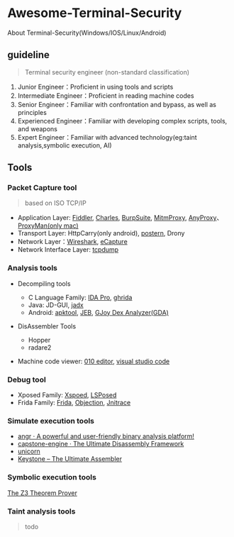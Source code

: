 # Awesome-Terminal-Security
About Terminal-Security(Windows/IOS/Linux/Android)

## guideline

> Terminal security engineer (non-standard classification)

1. Junior Engineer：Proficient in using tools and scripts
2. Intermediate Engineer：Proficient in reading machine codes
3. Senior Engineer：Familiar with confrontation and bypass, as well as principles
4. Experienced Engineer：Familiar with developing complex scripts, tools, and weapons
5. Expert Engineer：Familiar with advanced technology(eg:taint analysis,symbolic execution, AI)

## Tools

### Packet Capture tool

> based on ISO TCP/IP

- Application Layer: [Fiddler](https://www.telerik.com/fiddler), [Charles](https://www.charlesproxy.com/), [BurpSuite](https://portswigger.net/burp), [MitmProxy](https://mitmproxy.org/), [AnyProxy](https://github.com/alibaba/anyproxy)、[ProxyMan(only mac)](https://proxyman.io/)
- Transport Layer: HttpCarry(only android), [postern](https://github.com/postern-overwal/postern-stuff), Drony
- Network Layer：[Wireshark](https://www.wireshark.org/), [eCapture](https://github.com/gojue/ecapture)
- Network Interface Layer: [tcpdump](https://www.tcpdump.org/)

### Analysis tools

- Decompiling tools
    - C Language Family: [IDA Pro](https://hex-rays.com/ida-pro/), [ghrida](https://ghidra-sre.org/)
    - Java: JD-GUI, [jadx](https://github.com/skylot/jadx)
    - Android: [apktool](https://github.com/iBotPeaches/Apktool), [JEB](https://www.pnfsoftware.com/), [GJoy Dex Analyzer(GDA)](http://www.gda.wiki:9090/)

- DisAssembler Tools
    - Hopper
    - radare2

- Machine code viewer: [010 editor](https://www.sweetscape.com/010editor/), [visual studio code](https://code.visualstudio.com/)

### Debug tool
- Xposed Family: [Xspoed](https://github.com/rovo89/Xposed), [LSPosed](https://github.com/LSPosed/LSPosed)
- Frida Family: [Frida](https://github.com/frida/frida), [Objection](https://github.com/sensepost/objection), 
  [Jnitrace](https://github.com/chame1eon/jnitrace)

### Simulate execution tools

- [angr · A powerful and user-friendly binary analysis platform!](https://angr.io/)
- [capstone-engine · The Ultimate Disassembly Framework](https://www.capstone-engine.org/)
- [unicorn](https://www.unicorn-engine.org/)
- [Keystone – The Ultimate Assembler](https://www.keystone-engine.org/)


### Symbolic execution tools

[The Z3 Theorem Prover](https://github.com/Z3Prover/z3)

### Taint analysis tools
> todo
 

